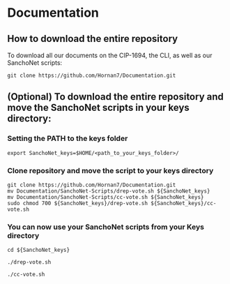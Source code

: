 # Documentation
## How to download the entire repository

To download all our documents on the CIP-1694, the CLI, as well as our SanchoNet scripts:
```
git clone https://github.com/Hornan7/Documentation.git
``` 
## (Optional) To download the entire repository and move the SanchoNet scripts in your keys directory:
### Setting the PATH to the keys folder
```
export SanchoNet_keys=$HOME/<path_to_your_keys_folder>/
```
### Clone repository and move the script to your keys directory
```
git clone https://github.com/Hornan7/Documentation.git
mv Documentation/SanchoNet-Scripts/drep-vote.sh ${SanchoNet_keys}
mv Documentation/SanchoNet-Scripts/cc-vote.sh ${SanchoNet_keys}
sudo chmod 700 ${SanchoNet_keys}/drep-vote.sh ${SanchoNet_keys}/cc-vote.sh
```
### You can now use your SanchoNet scripts from your Keys directory
```
cd ${SanchoNet_keys}
```
```
./drep-vote.sh
```
```
./cc-vote.sh
```
